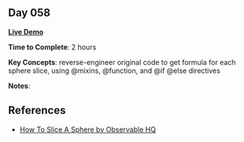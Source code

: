 ## Day 058

**<a href="https://css100.aniqa.dev#day-058">Live Demo</a>**

**Time to Complete**: 2 hours

**Key Concepts**: reverse-engineer original code to get formula for each sphere slice, using @mixins, @function, and @if @else directives

**Notes**:

## References

- <a href="https://observablehq.com/@stroked/how-to-slice-a-sphere">How To Slice A Sphere by Observable HQ</a>
